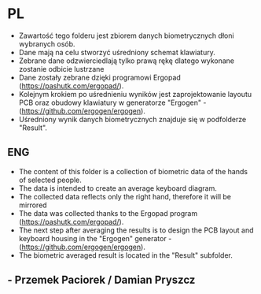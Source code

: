 # PL

- Zawartość tego folderu jest zbiorem danych biometrycznych dłoni wybranych osób.
- Dane mają na celu stworzyć uśredniony schemat klawiatury.
- Zebrane dane odzwierciedlają tylko prawą rękę dlatego wykonane zostanie odbicie lustrzane
- Dane zostały zebrane dzięki programowi Ergopad (https://pashutk.com/ergopad/).
- Kolejnym krokiem po uśrednieniu wyników jest zaprojektowanie layoutu PCB oraz obudowy klawiatury w generatorze "Ergogen" - (https://github.com/ergogen/ergogen).
- Uśredniony wynik danych biometrycznych znajduje się w podfolderze "Result".

## ENG

- The content of this folder is a collection of biometric data of the hands of selected people.
- The data is intended to create an average keyboard diagram.
- The collected data reflects only the right hand, therefore it will be mirrored
- The data was collected thanks to the Ergopad program (https://pashutk.com/ergopad/).
- The next step after averaging the results is to design the PCB layout and keyboard housing in the "Ergogen" generator - (https://github.com/ergogen/ergogen).
- The biometric averaged result is located in the "Result" subfolder.

## - Przemek Paciorek / Damian Pryszcz
